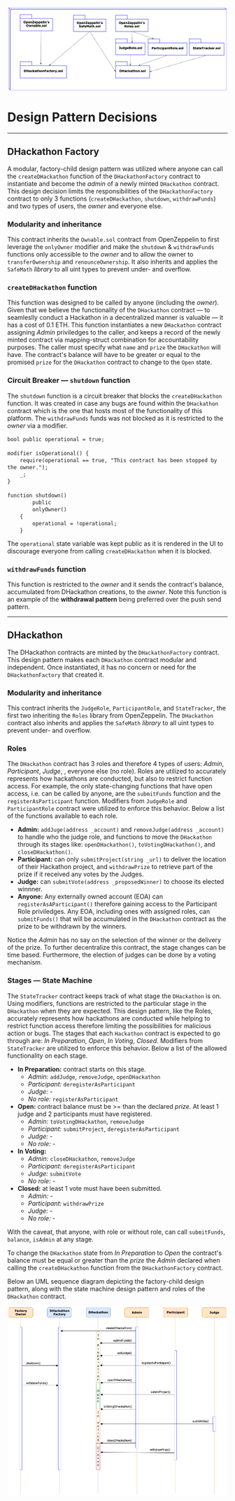 ![data and dependencies diagram](./app/src/images/UML/UML_data_modeling.png)

# Design Pattern Decisions
---

## DHackathon Factory

A modular, factory-child design pattern was utilized where anyone can call the `createDHackathon` function of the `DHackathonFactory` contract to instantiate and become the _admin_ of a newly minted `DHackathon` contract. This design decision limits the responsibilities of the `DHackathonFactory` contract to only 3 functions (`createDHackathon`, `shutdown`, `withdrawFunds`) and two types of users, the _owner_ and everyone else. 

### Modularity and inheritance
This contract inherits the `Ownable.sol` contract from OpenZeppelin to first leverage the `onlyOwner` modifier and make the `shutdown` \& `withdrawFunds` functions only accessible to the _owner_ and to allow the owner to `transferOwnership` and `renounceOwnership`. It also inherits and applies the `SafeMath` _library_ to all uint types to prevent under- and overflow.

### `createDHackathon` function

This function was designed to be called by anyone (including the _owner_). Given that we believe the functionality of the `DHackathon` contract — to seamleslly conduct a Hackathon in a decentralized manner is valuable — it has a cost of 0.1 ETH. This function instantiates a new `DHackathon` contract assigning _Admin_ priviledges to the caller, and keeps a record of the newly minted contract via mapping-struct combination for accountability purposes. The caller must specify what `name` and `prize` the `DHackathon` will have. The contract's balance will have to be greater or equal to the promised `prize` for the `DHackathon` contract to change to the `Open` state.

### Circuit Breaker — `shutdown` function

The `shutdown` function is a circuit breaker that blocks the `createDHackathon` function. It was created in case any bugs are found within the `DHackathon` contract which is the one that hosts most of the functionality of this platform. The `withdrawFunds` funds was not blocked as it is restricted to the _owner_ via a modifier.
```
bool public operational = true;

modifier isOperational() {
    require(operational == true, "This contract has been stopped by the owner.");
    _;
}

function shutdown()
        public
        onlyOwner()
    {
        operational = !operational;
    }
```

The `operational` state variable was kept public as it is rendered in the UI to discourage everyone from calling `createDHackathon` when it is blocked.

### `withdrawFunds` function

This function is restricted to the _owner_ and it sends the contract's balance, accumulated from DHackathon creations, to the _owner_. Note this function is an example of the **withdrawal pattern** being preferred over the push send pattern.

---


## DHackathon

The DHackathon contracts are minted by the `DHackathonFactory` contract. This design pattern makes each `DHackathon` contract modular and independent. Once instantiated, it has no concern or need for the `DHackathonFactory` that created it.

### Modularity and inheritance

This contract inherits the `JudgeRole`, `ParticipantRole`, and `StateTracker`, the first two inheriting the `Roles` library from OpenZeppelin. The `DHackathon` contract also inherits and applies the `SafeMath` _library_ to all uint types to prevent under- and overflow.

### Roles

The `DHackathon` contract has 3 roles and therefore 4 types of users: _Admin_, _Participant_, _Judge_, , everyone else (no role). Roles are utilized to accurately represents how hackathons are conducted, but also to restrict function access. For example, the only state-changing functions that have open access, i.e. can be called by anyone, are the   `submitFunds` function and the `registerAsParticipant` function. Modifiers from `JudgeRole` and `ParticipantRole` contract were utilized to enforce this behavior. Below a list of the functions available to each role.


+ **Admin:**  `addJuge(address _account)` and `removeJudge(address _account)` to handle who the judge role, and functions to move the `DHackathon` through its stages like: `openDHackathon()`, `toVotingDHackathon()`, and `closeDHackathon()`.
+ **Participant:** can only `submitProject(string _url)` to deliver the location of their Hackathon project, and `withdrawPrize` to retrieve part of the prize if it received any votes by the Judges.
+ **Judge:** can `submitVote(address _proposedWinner)` to choose its elected winnner.
+ **Anyone:** Any externally owned account (EOA) can `registerAsAParticipant()` therefore gaining access to the Participant Role priviledges. Any EOA, including ones with assigned roles, can `submitFunds()` that will be accumulated in the `DHackathon` contract as the prize to be withdrawn by the winners.

Notice the _Admin_ has no say on the selection of the winner or the delivery of the prize. To further decentralize this contract, the stage changes can be time based. Furthermore, the election of judges can be done by a voting mechanism.


### Stages — State Machine

The `StateTracker` contract keeps track of what stage the `DHackathon` is on. Using modifiers, functions are restricted to the particular stage in the `DHackathon` when they are expected. This design pattern, like the Roles, accurately represents how hackathons are conducted while helping to restrict function access therefore limiting the possibilities for malicious action or bugs. The stages that each `Hackathon` contract is expected to go through are: _In Preparation_, _Open_, _In Voting_, _Closed_. Modifiers from `StateTracker` are utilized to enforce this behavior. Below a list of the allowed functionality on each stage.

+ **In Preparation:** contract starts on this stage.
  + *Admin:* `addJudge`, `removeJudge`, `openDHackathon`
  + *Participant:* `deregisterAsParticipant`
  + *Judge:* -
  + *No role:* `registerAsParticipant`
+ **Open:** contract balance must be >= than the declared _prize_. At least 1 judge and 2 participants must have registered.
  + *Admin:* `toVotingDHackathon`, `removeJudge`
  + *Participant:* `submitProject`, `deregisterAsParticipant`
  + *Judge:* -
  + *No role:* -
+ **In Voting:**
  + *Admin:* `closeDHackathon`, `removeJudge`
  + *Participant:* `deregisterAsParticipant`
  + *Judge:* `submitVote`
  + *No role:* -
+ **Closed:** at least 1 vote must have been submitted. 
  + *Admin:* -
  + *Participant:* `withdrawPrize`
  + *Judge:* -
  + *No role:* -

With the caveat, that anyone, with role or without role, can call `submitFunds`, `balance`, `isAdmin` at any stage.

To change the `DHackathon` state from _In Preparation_ to _Open_ the contract's balance must be equal or greater than the _prize_ the _Admin_ declared when calling the `createDHackathon` function from the `DHackathonFactory` contract.

Below an UML sequence diagram depicting the factory-child design pattern, along with the state machine design pattern and roles of the `DHackathon` contract.

![sequence diagram](./app/src/images/UML/UML_sequence_diagram.png)

